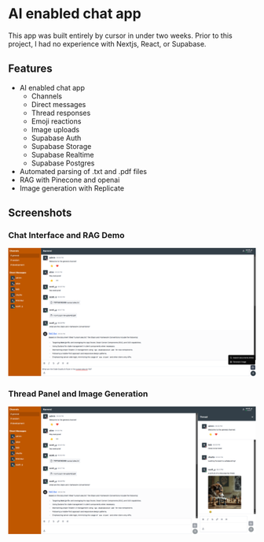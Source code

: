 # AI enabled chat app

This app was built entirely by cursor in under two weeks. Prior to this project, I had no experience with Nextjs, React, or Supabase.

## Features

- AI enabled chat app
   - Channels
   - Direct messages
   - Thread responses
   - Emoji reactions
   - Image uploads
   - Supabase Auth
   - Supabase Storage
   - Supabase Realtime
   - Supabase Postgres
- Automated parsing of .txt and .pdf files
- RAG with Pinecone and openai
- Image generation with Replicate

## Screenshots

### Chat Interface and RAG Demo
![Chat Interface and RAG Demo](docs/images/main_layout.png)

### Thread Panel and Image Generation
![Thread Panel and Image Generation](docs/images/thread_panel.png)

